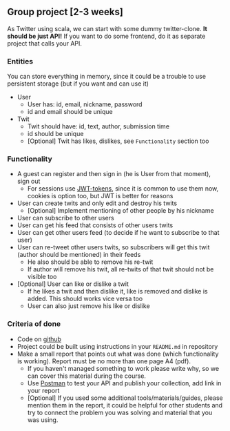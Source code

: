 ## Group project [2-3 weeks]
As Twitter using scala, we can start with some dummy twitter-clone. **It should be just API!** If you want to do some frontend, do it as separate project that calls your API.

### Entities
You can store everything in memory, since it could be a trouble to use persistent storage (but if you want and can use it) 

* User
    * User has: id, email, nickname, password
    * id and email should be unique
* Twit
    * Twit should have: id, text, author, submission time
    * id should be unique
    * [Optional] Twit has likes, dislikes, see `Functionality` section too

### Functionality
* A guest can register and then sign in (he is User from that moment), sign out
    * For sessions use [JWT-tokens](https://jwt.io/), since it is common to use     them now, cookies is option too, but JWT is better for reasons
* User can create twits and only edit and destroy his twits
    * [Optional] Implement mentioning of other people by his nickname
* User can subscribe to other users
* User can get his feed that consists of other users twits
* User can get other users feed (to decide if he want to subscribe to that user)
* User can re-tweet other users twits, so subscribers will get this twit (author should be mentioned) in their feeds
    * He also should be able to remove his re-twit
    * If author will remove his twit, all re-twits of that twit should not be visible too
* [Optional] User can like or dislike a twit
    * If he likes a twit and then dislike it, like is removed and dislike is added. This should works vice versa too
    * User can also just remove his like or dislike

### Criteria of done
* Code on [github](https://github.com/)
* Project could be built using instructions in your `README.md` in repository
* Make a small report that points out what was done (which functionality is working). Report must be no more than one page A4 (pdf).
    * If you haven't managed something to work please write why, so we can cover this material during the course. 
    * Use [Postman](https://www.getpostman.com/) to test your API and publish your collection, add link in your report
    * [Optional] If you used some additional tools/materials/guides, please mention them in the report, it could be helpful for other students and try to connect the problem you was solving and material that you was using.